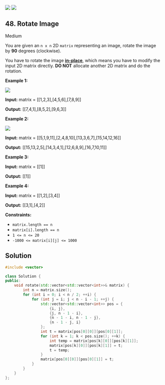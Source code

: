 [![](https://img.shields.io/github/stars/javadev/LeetCode-in-All?label=Stars&style=flat-square)](https://github.com/javadev/LeetCode-in-All)
[![](https://img.shields.io/github/forks/javadev/LeetCode-in-All?label=Fork%20me%20on%20GitHub%20&style=flat-square)](https://github.com/javadev/LeetCode-in-All/fork)

## 48\. Rotate Image

Medium

You are given an `n x n` 2D `matrix` representing an image, rotate the image by **90** degrees (clockwise).

You have to rotate the image [**in-place**](https://en.wikipedia.org/wiki/In-place_algorithm), which means you have to modify the input 2D matrix directly. **DO NOT** allocate another 2D matrix and do the rotation.

**Example 1:**

![](https://assets.leetcode.com/uploads/2020/08/28/mat1.jpg)

**Input:** matrix = \[\[1,2,3],[4,5,6],[7,8,9]]

**Output:** [[7,4,1],[8,5,2],[9,6,3]] 

**Example 2:**

![](https://assets.leetcode.com/uploads/2020/08/28/mat2.jpg)

**Input:** matrix = \[\[5,1,9,11],[2,4,8,10],[13,3,6,7],[15,14,12,16]]

**Output:** [[15,13,2,5],[14,3,4,1],[12,6,8,9],[16,7,10,11]] 

**Example 3:**

**Input:** matrix = \[\[1]]

**Output:** [[1]] 

**Example 4:**

**Input:** matrix = \[\[1,2],[3,4]]

**Output:** [[3,1],[4,2]] 

**Constraints:**

*   `matrix.length == n`
*   `matrix[i].length == n`
*   `1 <= n <= 20`
*   `-1000 <= matrix[i][j] <= 1000`

## Solution

```cpp
#include <vector>

class Solution {
public:
    void rotate(std::vector<std::vector<int>>& matrix) {
        int n = matrix.size();
        for (int i = 0; i < n / 2; ++i) {
            for (int j = i; j < n - i - 1; ++j) {
                std::vector<std::vector<int>> pos = {
                    {i, j}, 
                    {j, n - 1 - i}, 
                    {n - 1 - i, n - 1 - j}, 
                    {n - 1 - j, i}
                };
                int t = matrix[pos[0][0]][pos[0][1]];
                for (int k = 1; k < pos.size(); ++k) {
                    int temp = matrix[pos[k][0]][pos[k][1]];
                    matrix[pos[k][0]][pos[k][1]] = t;
                    t = temp;
                }
                matrix[pos[0][0]][pos[0][1]] = t;
            }
        }
    }
};
```